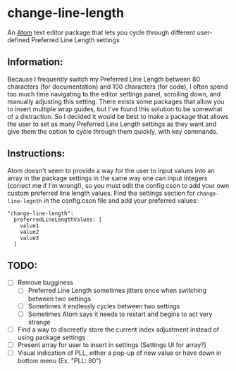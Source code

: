 # change-line-length
An [Atom](https://atom.io) text editor package that lets you cycle through
different user-defined Preferred Line Length settings

## Information:

Because I frequently switch my Preferred Line Length between 80 characters (for
documentation) and 100 characters (for code), I often spend too much time
navigating to the editor settings panel, scrolling down, and manually adjusting
this setting.  There exists some packages that allow you to insert multiple wrap
guides, but I've found this solution to be somewhat of a distraction.  So I
decided it would be best to make a package that allows the user to set as many
Preferred Line Length settings as they want and give them the option to cycle
through them quickly, with key commands.

## Instructions:

Atom doesn't seem to provide a way for the user to input values into an array in
the package settings in the same way one can input integers (correct me if I'm
wrong!), so you must edit the config.cson to add your own custom preferred line
length values.  Find the settings section for `change-line-legnth` in the
config.cson file and add your preferred values:

    "change-line-length":
      preferredLineLengthValues: [
        value1
        value2
        value3
      ]

## TODO:

- [ ] Remove bugginess
    - [ ] Preferred Line Length sometimes jitters once when switching between
    two settings
    - [ ] Sometimes it endlessly cycles between two settings
    - [ ] Sometimes Atom says it needs to restart and begins to act very strange
- [ ] Find a way to discreetly store the current index adjustment instead of
using package settings
- [ ] Present array for user to insert in settings (Settings UI for array?)
- [ ] Visual indication of PLL, either a pop-up of new value or have down in
bottom menu (Ex. "PLL: 80")
